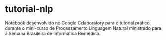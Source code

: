 # tutorial-nlp

Notebook desenvolvido no Google Colaboratory para o tutorial prático durante o mini-curso de Processamento Linguagem Natural ministrado para a Semana Brasileira de Informática Biomédica.
